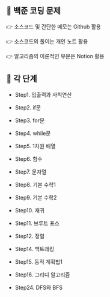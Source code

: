 ## 📘 백준 코딩 문제



 👉 소스코드 및 간단한 메모는 Github 활용

 👉 소스코드의 풀이는 개인 노트 활용

 👉 알고리즘의 이론적인 부분은 Notion 활용


## 📖 각 단계

* Step1. 입출력과 사칙연산

* Step2. if문

* Step3. for문

* Step4. while문

* Step5. 1차원 배열

* Step6. 함수

* Step7. 문자열

* Step8. 기본 수학1

* Step9. 기본 수학2

* Step10. 재귀

* Step11. 브루트 포스

* Step12. 정렬

* Step14. 백트래킹

* Step15. 동적 계획법1

* Step16. 그리디 알고리즘

* Step24. DFS와 BFS
